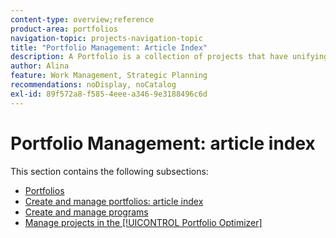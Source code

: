 ```yaml
---
content-type: overview;reference
product-area: portfolios
navigation-topic: projects-navigation-topic
title: "Portfolio Management: Article Index"
description: A Portfolio is a collection of projects that have unifying characteristics. Find out information about portfolio management in the following sections.
author: Alina
feature: Work Management, Strategic Planning
recommendations: noDisplay, noCatalog
exl-id: 89f572a8-f585-4eee-a346-9e3188496c6d
---
```

# Portfolio Management: article index

This section contains the following subsections:

* [Portfolios](../../manage-work/portfolios/portfolios-overview/portfolio-overview-1.md)
* [Create and manage portfolios: article index](../../manage-work/portfolios/create-and-manage-portfolios/create-and-manage-portfolios.md)
* [Create and manage programs](../../manage-work/portfolios/create-and-manage-programs/create-and-manage-programs.md)
* [Manage projects in the [!UICONTROL Portfolio Optimizer]](../../manage-work/portfolios/portfolio-optimizer/manage-projects-in-portfolio-optimizer.md)
